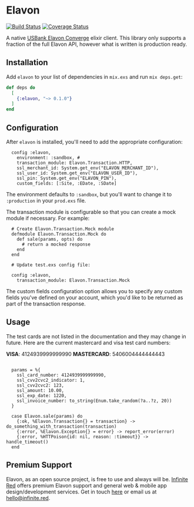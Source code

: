 # Elavon
[![Build Status](https://semaphoreci.com/api/v1/ir/elavon-elixir/branches/master/shields_badge.svg)](https://semaphoreci.com/ir/elavon-elixir)
[![Coverage Status](https://coveralls.io/repos/github/infinitered/elavon-elixir/badge.svg?branch=master)](https://coveralls.io/github/infinitered/elavon-elixir?branch=master)

A native [USBank Elavon Converge](https://developer.elavon.com/#/home/landing) elixir client. This library only supports a fraction of the full Elavon API, however what is written is production ready.

## Installation

Add `elavon` to your list of dependencies in `mix.exs` and run `mix deps.get`:

```elixir
def deps do
  [
    {:elavon, "~> 0.1.0"}
  ]
end
```

## Configuration

After `elavon` is installed, you'll need to add the appropriate configuration:

```
  config :elavon,
    environment: :sandbox, #
    transaction_module: Elavon.Transaction.HTTP,
    ssl_merchant_id: System.get_env("ELAVON_MERCHANT_ID"),
    ssl_user_id: System.get_env("ELAVON_USER_ID"),
    ssl_pin: System.get_env("ELAVON_PIN"),
    custom_fields: [:Site, :EDate, :SDate]
```

The environment defaults to `:sandbox`, but you'll want to change it to `:production` in your `prod.exs` file.

The transaction module is configurable so that you can create a mock module if necessary. For example:

```
  # Create Elavon.Transaction.Mock module
  defmodule Elavon.Transaction.Mock do
    def sale(params, opts) do
      # return a mocked response
    end
  end

  # Update test.exs config file:

  config :elavon,
    transaction_module: Elavon.Transaction.Mock
```

The custom fields configuration option allows you to specify any custom fields you've defined on your account, which you'd like to be returned as part of the transaction response.

## Usage

The test cards are not listed in the documentation and they may change in future. Here are the current mastercard and visa test card numbers:

**VISA**: 4124939999999990
**MASTERCARD**: 5406004444444443

```

  params = %{
    ssl_card_number: 4124939999999990,
    ssl_cvv2cvc2_indicator: 1,
    ssl_cvv2cvc2: 123,
    ssl_amount: 10.00,
    ssl_exp_date: 1220,
    ssl_invoice_number: to_string(Enum.take_random(?a..?z, 20))
  }

  case Elavon.sale(params) do
    {:ok, %Elavon.Transaction{} = transaction} -> do_something_with_transaction(transaction)
    {:error, %Elavon.Exception{} = error} -> report_error(error)
    {:error, %HTTPoison{id: nil, reason: :timeout}} -> handle_timeout()
  end
```

## Premium Support

Elavon, as an open source project, is free to use and always will be. [Infinite Red](https://infinite.red) offers premium Elavon support and general web &
mobile app design/development services. Get in touch [here](https://infinite.red/contact) or email us at [hello@infinite.red](mailto:hello@infinite.red).


